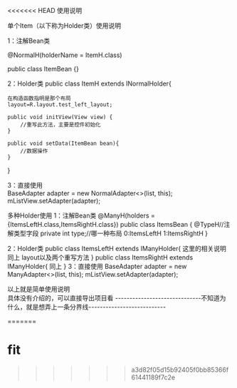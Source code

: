 <<<<<<< HEAD
使用说明

单个Item（以下称为Holder类）使用说明

1：注解Bean类

@NormalH(holderName = ItemH.class)

public class ItemBean {}

2：Holder类
public class ItemH extends INormalHolder<ItemBean>{

    在构造函数指明是那个布局
    layout=R.layout.test_left_layout;

    public void initView(View view) {
        //重写此方法，主要是控件初始化
    }

    public void setData(ItemBean bean){
        //数据操作
    }
}

3：直接使用</br>
BaseAdapter adapter = new NormalAdapter<>(list, this);
mListView.setAdapter(adapter);

多种Holder使用
1：注解Bean类
@ManyH(holders = {ItemsLeftH.class,ItemsRightH.class})
public class ItemsBean {
    @TypeH//注解类型字段
    private int type;//哪一种布局 0:ItemsLeftH 1:ItemsRightH
}

2：Holder类
public class ItemsLeftH extends IManyHolder<ItemsBean>{
    这里的相关说明同上
    layout以及两个重写方法
}
public class ItemsRightH extends IManyHolder<ItemsBean>{
    同上
}
3：直接使用
BaseAdapter adapter = new ManyAdapter<>(list, this);
mListView.setAdapter(adapter);

以上就是简单使用说明</br>
具体没有介绍的，可以直接导出项目看
------------------------------不知道为什么，就是想弄上一条分界线---------------------------

=======
# fit
>>>>>>> a3d82f05d15b92405f0bb85366f61441189f7c2e
